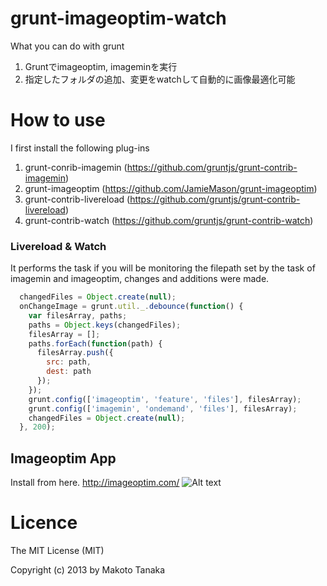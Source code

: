 grunt-imageoptim-watch
======================
What you can do with grunt

1. Gruntでimageoptim, imageminを実行
2. 指定したフォルダの追加、変更をwatchして自動的に画像最適化可能

How to use
======================
I first install the following plug-ins

1. grunt-conrib-imagemin
(https://github.com/gruntjs/grunt-contrib-imagemin)
2. grunt-imageoptim
(https://github.com/JamieMason/grunt-imageoptim)
3. grunt-contrib-livereload
(https://github.com/gruntjs/grunt-contrib-livereload)
4. grunt-contrib-watch
(https://github.com/gruntjs/grunt-contrib-watch)

### Livereload & Watch
It performs the task if you will be monitoring the filepath set by the task of imagemin and imageoptim, changes and additions were made.

```JavaScript:Gruntfile.js
  changedFiles = Object.create(null);
  onChangeImage = grunt.util._.debounce(function() {
    var filesArray, paths;
    paths = Object.keys(changedFiles);
    filesArray = [];
    paths.forEach(function(path) {
      filesArray.push({
        src: path,
        dest: path
      });
    });
    grunt.config(['imageoptim', 'feature', 'files'], filesArray);
    grunt.config(['imagemin', 'ondemand', 'files'], filesArray);
    changedFiles = Object.create(null);
  }, 200);
```

Imageoptim App
----------------------
Install from here.
http://imageoptim.com/
![Alt text](https://raw.github.com/tanamako/grunt-imageoptim-watch/master/assets/images/imageoptim.png)

Licence
======================

The MIT License (MIT)

Copyright (c) 2013 by Makoto Tanaka